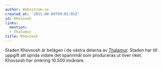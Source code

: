 ```yaml
---
author: Wahnstrom.se
created_at: '2011-08-09T09:01:05Z'
id: Khovsosh
links:
  mention:
  - Thalamur
title: Khovsosh
---
```


Staden Khovsosh är belägen i de västra delarna av [Thalamur]. Staden har till uppgift att sprida
vidare det spannmål som produceras ut över riket. Khovsosh har omkring 10.500 invånare.

  [Thalamur]: Thalamur